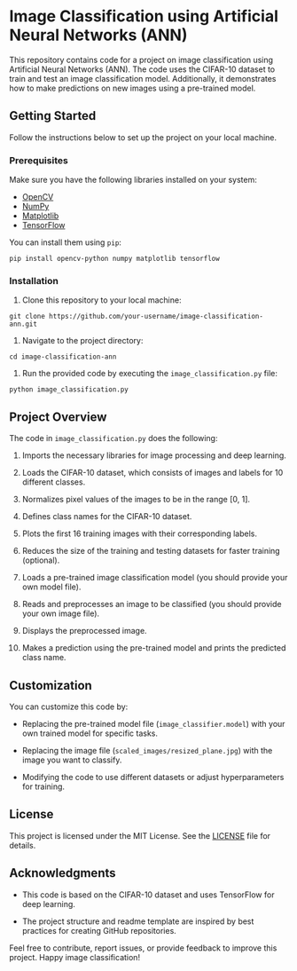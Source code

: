 Image Classification using Artificial Neural Networks (ANN)
===========================================================

This repository contains code for a project on image classification using Artificial Neural Networks (ANN). The code uses the CIFAR-10 dataset to train and test an image classification model. Additionally, it demonstrates how to make predictions on new images using a pre-trained model.

Getting Started
---------------

Follow the instructions below to set up the project on your local machine.

### Prerequisites

Make sure you have the following libraries installed on your system:

-   [OpenCV](https://pypi.org/project/opencv-python/)
-   [NumPy](https://numpy.org/)
-   [Matplotlib](https://matplotlib.org/)
-   [TensorFlow](https://www.tensorflow.org/)

You can install them using `pip`:

`pip install opencv-python numpy matplotlib tensorflow`

### Installation

1.  Clone this repository to your local machine:

`git clone https://github.com/your-username/image-classification-ann.git`

1.  Navigate to the project directory:

`cd image-classification-ann`

1.  Run the provided code by executing the `image_classification.py` file:

`python image_classification.py`

Project Overview
----------------

The code in `image_classification.py` does the following:

1.  Imports the necessary libraries for image processing and deep learning.

2.  Loads the CIFAR-10 dataset, which consists of images and labels for 10 different classes.

3.  Normalizes pixel values of the images to be in the range [0, 1].

4.  Defines class names for the CIFAR-10 dataset.

5.  Plots the first 16 training images with their corresponding labels.

6.  Reduces the size of the training and testing datasets for faster training (optional).

7.  Loads a pre-trained image classification model (you should provide your own model file).

8.  Reads and preprocesses an image to be classified (you should provide your own image file).

9.  Displays the preprocessed image.

10. Makes a prediction using the pre-trained model and prints the predicted class name.

Customization
-------------

You can customize this code by:

-   Replacing the pre-trained model file (`image_classifier.model`) with your own trained model for specific tasks.

-   Replacing the image file (`scaled_images/resized_plane.jpg`) with the image you want to classify.

-   Modifying the code to use different datasets or adjust hyperparameters for training.

License
-------

This project is licensed under the MIT License. See the [LICENSE](https://chat.openai.com/c/LICENSE) file for details.

Acknowledgments
---------------

-   This code is based on the CIFAR-10 dataset and uses TensorFlow for deep learning.

-   The project structure and readme template are inspired by best practices for creating GitHub repositories.

Feel free to contribute, report issues, or provide feedback to improve this project. Happy image classification!
